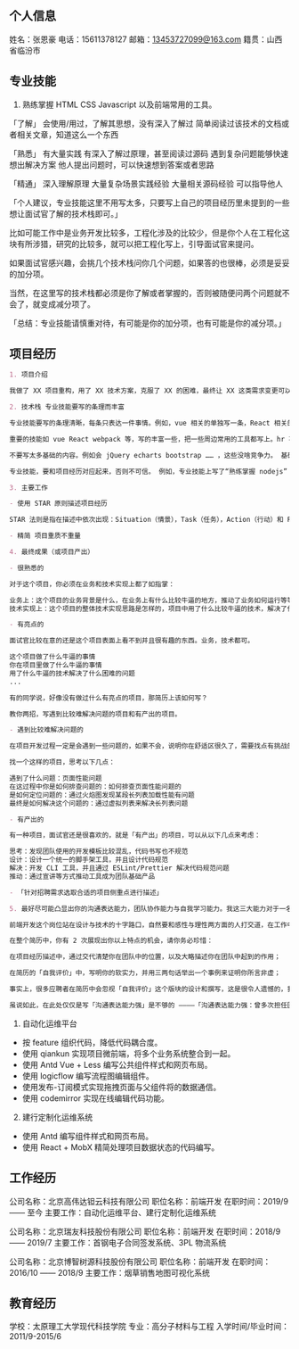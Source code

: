 ## 个人信息

姓名：张恩豪
电话：15611378127
邮箱：13453727099@163.com
籍贯：山西省临汾市

## 专业技能

1. 熟练掌握 HTML CSS Javascript 以及前端常用的工具。

「了解」
会使用/用过，了解其思想，没有深入了解过
简单阅读过该技术的文档或者相关文章，知道这么一个东西

「熟悉」
有大量实践
有深入了解过原理，甚至阅读过源码
遇到复杂问题能够快速想出解决方案
他人提出问题时，可以快速想到答案或者思路

「精通」
深入理解原理
大量复杂场景实践经验
大量相关源码经验
可以指导他人

「个人建议，专业技能这里不用写太多，只要写上自己的项目经历里未提到的一些想让面试官了解的技术栈即可。」

比如可能工作中是业务开发比较多，工程化涉及的比较少，但是你个人在工程化这块有所涉猎，研究的比较多，就可以把工程化写上，引导面试官来提问。

如果面试官感兴趣，会挑几个技术栈问你几个问题，如果答的也很棒，必须是妥妥的加分项。

当然，在这里写的技术栈都必须是你了解或者掌握的，否则被随便问两个问题就不会了，就变成减分项了。

「总结：专业技能请慎重对待，有可能是你的加分项，也有可能是你的减分项。」

## 项目经历

```md
1. 项目介绍

我做了 XX 项目重构，用了 XX 技术方案，克服了 XX 的困难，最终让 XX 这类需求变更可以短平快的被消化，极速研发、快速上线、且数据采集也做到了标准化，研发成本大大降低，数据积累增长迅速，比如 XX ，最后在 XX 产品线中开始推广。

2. 技术栈 专业技能要写的条理而丰富

专业技能要写的条理清晰，每条只表达一件事情。例如，vue 相关的单独写一条，React 相关的单独写一条，工程化、nodejs、小程序等都同理，单独占一条。

重要的技能如 vue React webpack 等，写的丰富一些，把一些周边常用的工具都写上。hr 不懂技术，你把常用的技术都写上，在 HR 那就能更好的匹配。

不要写太多基础的内容。例如会 jQuery echarts bootstrap …… ，这些没啥竞争力。 基础内容合并为一条就行了：熟练掌握 HTML CSS Javascript 以及前端常用的工具。这样就可以了。

专业技能，要和项目经历对应起来，否则不可信。 例如，专业技能上写了“熟练掌握 nodejs” ，结果项目经历里没有 nodejs 的项目，这肯定看起来怪怪的。

3. 主要工作

- 使用 STAR 原则描述项目经历

STAR 法则是指在描述中依次出现：Situation（情景），Task（任务），Action（行动）和 Result（结果）信息的描述一件事的原则

- 精简 项目重质不重量

4. 最终成果（或项目产出）

- 很熟悉的

对于这个项目，你必须在业务和技术实现上都了如指掌：

业务上：这个项目的业务背景是什么，在业务上有什么比较牛逼的地方，推动了业务如何运行等等
技术实现上：这个项目的整体技术实现思路是怎样的，项目中用了什么比较牛逼的技术，解决了什么比较困难的问题等等

- 有亮点的

面试官比较在意的还是这个项目表面上看不到并且很有趣的东西。业务，技术都可。

这个项目做了什么牛逼的事情
你在项目里做了什么牛逼的事情
用了什么牛逼的技术解决了什么困难的问题
...

有的同学说，好像没有做过什么有亮点的项目，那简历上该如何写？

教你两招，写遇到比较难解决问题的项目和有产出的项目。

- 遇到比较难解决问题的

在项目开发过程一定是会遇到一些问题的，如果不会，说明你在舒适区很久了，需要找点有挑战的事情做一下了。

找一个这样的项目，思考以下几点：

遇到了什么问题：页面性能问题
在这过程中你是如何排查问题的：如何排查页面性能问题的
是如何定位问题的：通过火焰图发现某段长列表加载性能有问题
最终是如何解决这个问题的：通过虚拟列表来解决长列表问题

- 有产出的

有一种项目，面试官还是很喜欢的，就是「有产出」的项目，可以从以下几点来考虑：

思考：发现团队使用的开发模板比较混乱，代码书写也不规范
设计：设计一个统一的脚手架工具，并且设计代码规范
解决：开发 CLI 工具，并且通过 ESLint/Prettier 解决代码规范问题
推动：通过宣讲等方式推动工具成为团队基础产品

- 「针对招聘需求选取合适的项目侧重点进行描述」

5. 最好尽可能凸显出你的沟通表达能力，团队协作能力与自我学习能力。我这三大能力对于一名优秀的前端工程师而言，是非常重要的。

前端开发这个岗位站在设计与技术的十字路口，自然要和感性与理性两方面的人打交道，在工作中的很多时候，实际上充当着团队润滑剂的作用。因此你越是展现出这方面的特点，就越能博得雇主的好感。

在整个简历中，你有 2 次展现出你以上特点的机会，请你务必珍惜：

在项目经历描述中，通过交代清楚你在团队中的位置，以及大略描述你在团队中起到的作用；

在简历的「自我评价」中，写明你的软实力，并用三两句话举出一个事例来证明你所言非虚；

事实上，很多应聘者在简历中会忽视「自我评价」这个版块的设计和撰写，这是很令人遗憾的，我认为这个版块恰恰是简历中可以非常有亮点的一部分。因为它彰显了应聘者的个性与与众不同。

虽说如此，在此处仅仅是写「沟通表达能力强」是不够的 ————「沟通表达能力强：曾多次担任团队内技术分享主讲人」这样的「特点 + 事实证明」的描述显然是一种更好的表达方式。
```

1. 自动化运维平台

- 按 feature 组织代码，降低代码耦合度。
- 使用 qiankun 实现项目微前端，将多个业务系统整合到一起。
- 使用 Antd Vue + Less 编写公共组件样式和网页布局。
- 使用 logicflow 编写流程图编辑组件。
- 使用发布-订阅模式实现拖拽页面与父组件将的数据通信。
- 使用 codemirror 实现在线编辑代码功能。  

2. 建行定制化运维系统

- 使用 Antd 编写组件样式和网页布局。
- 使用 React + MobX 精简处理项目数据状态的代码编写。

## 工作经历

公司名称：北京高伟达钽云科技有限公司
职位名称：前端开发
在职时间：2019/9 —— 至今
主要工作：自动化运维平台、建行定制化运维系统

公司名称：北京瑞友科技股份有限公司
职位名称：前端开发
在职时间：2018/9 —— 2019/7
主要工作：首钢电子合同签发系统、3PL 物流系统

公司名称：北京博智树源科技股份有限公司
职位名称：前端开发
在职时间：2016/10 —— 2018/9
主要工作：烟草销售地图可视化系统

## 教育经历

学校：太原理工大学现代科技学院
专业：高分子材料与工程
入学时间/毕业时间：2011/9-2015/6
